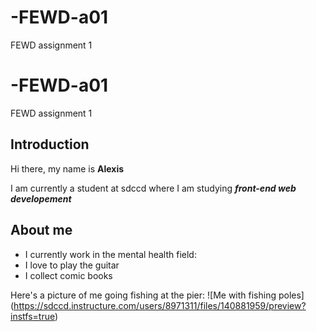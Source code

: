 # -FEWD-a01
FEWD assignment 1
# -FEWD-a01
FEWD assignment 1


## Introduction
Hi there, my name is **Alexis**


I am currently a student at sdccd where I am studying _**front-end web developement**_


## About me
* I currently work in the mental health field:
* I love to play the guitar
* I collect comic books

Here's a picture of me going fishing at the pier:
![Me with fishing poles] (https://sdccd.instructure.com/users/8971311/files/140881959/preview?instfs=true)
